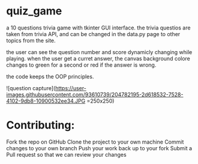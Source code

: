 # quiz_game
 a 10 questions trivia game with tkinter GUI interface.
 the trivia questios are taken from trivia API, and can be changed in the data.py page to other topics from the site.
 
 the user can see the question number and score dynamicly changing while playing.
 when the user get a curret answer, the canvas background colore changes to green for a second or red if the answer is wrong.
 
 the code keeps the OOP principles.
 
 
 ![question capture](https://user-images.githubusercontent.com/93610739/204782195-2d618532-7528-4102-9db8-10900532ee34.JPG  =250x250)


# Contributing:
Fork the repo on GitHub
Clone the project to your own machine
Commit changes to your own branch
Push your work back up to your fork
Submit a Pull request so that we can review your changes

